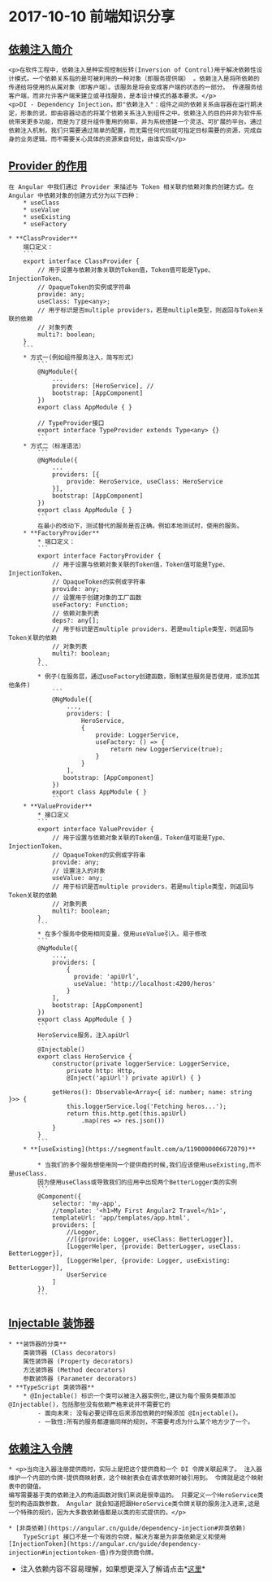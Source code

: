 # 2017-10-10 前端知识分享

## [依赖注入简介](https://segmentfault.com/a/1190000009612113)

    <p>在软件工程中，依赖注入是种实现控制反转(Inversion of Control)用于解决依赖性设计模式。一个依赖关系指的是可被利用的一种对象（即服务提供端） 。依赖注入是将所依赖的传递给将使用的从属对象（即客户端）。该服务是将会变成客户端的状态的一部分。 传递服务给客户端，而非允许客户端来建立或寻找服务，是本设计模式的基本要求。</p>
    <p>DI - Dependency Injection，即"依赖注入"：组件之间的依赖关系由容器在运行期决定，形象的说，即由容器动态的将某个依赖关系注入到组件之中。依赖注入的目的并非为软件系统带来更多功能，而是为了提升组件重用的频率，并为系统搭建一个灵活、可扩展的平台。通过依赖注入机制，我们只需要通过简单的配置，而无需任何代码就可指定目标需要的资源，完成自身的业务逻辑，而不需要关心具体的资源来自何处，由谁实现</p>

## [Provider 的作用](https://segmentfault.com/a/1190000009632566)
    在 Angular 中我们通过 Provider 来描述与 Token 相关联的依赖对象的创建方式。在 Angular 中依赖对象的创建方式分为以下四种：
        * useClass
        * useValue
        * useExisting
        * useFactory

    * **ClassProvider**
        端口定义：
        ```
        export interface ClassProvider {
            // 用于设置与依赖对象关联的Token值，Token值可能是Type、InjectionToken、
            // OpaqueToken的实例或字符串
            provide: any;
            useClass: Type<any>;
            // 用于标识是否multiple providers，若是multiple类型，则返回与Token关联的依赖
            // 对象列表
            multi?: boolean;
        }
        ```
        * 方式一(例如组件服务注入，简写形式)
            ```
            @NgModule({
                ...
                providers: [HeroService], //
                bootstrap: [AppComponent]
            })
            export class AppModule { }

            // TypeProvider接口
            export interface TypeProvider extends Type<any> {}
            ```
        * 方式二（标准语法）
            ```
            @NgModule({
                ...
                providers: [{
                    provide: HeroService, useClass: HeroService
                }],
                bootstrap: [AppComponent]
            })
            export class AppModule { }
            ```
            在最小的改动下，测试替代的服务是否正确。例如本地测试时，使用的服务。
        * **FactoryProvider**  
            * 端口定义：
            ```
            export interface FactoryProvider {
                // 用于设置与依赖对象关联的Token值，Token值可能是Type、InjectionToken、
                // OpaqueToken的实例或字符串
                provide: any;
                // 设置用于创建对象的工厂函数
                useFactory: Function;
                // 依赖对象列表
                deps?: any[];
                // 用于标识是否multiple providers，若是multiple类型，则返回与Token关联的依赖
                // 对象列表
                multi?: boolean;
            }
            ```
            * 例子(在服务层，通过useFactory创建函数，限制某些服务是否使用，或添加其他条件)
                ```
                @NgModule({
                    ...,
                    providers: [
                        HeroService,
                        {
                            provide: LoggerService,
                            useFactory: () => {
                                return new LoggerService(true);
                            }
                        }
                    ],
                   bootstrap: [AppComponent]
                })
                export class AppModule { }
                ```
        * **ValueProvider**  
            * 接口定义
            ```
            export interface ValueProvider {
                // 用于设置与依赖对象关联的Token值，Token值可能是Type、InjectionToken、
                // OpaqueToken的实例或字符串
                provide: any;
                // 设置注入的对象
                useValue: any;
                // 用于标识是否multiple providers，若是multiple类型，则返回与Token关联的依赖
                // 对象列表
                multi?: boolean;
            }
            ```
            * 在多个服务中使用相同变量，使用useValue引入。易于修改
            ```
            @NgModule({
                ...,
                providers: [
                    {
                      provide: 'apiUrl',
                      useValue: 'http://localhost:4200/heros'
                    }
                ],
                bootstrap: [AppComponent]
            })
            export class AppModule { }
            ```
            HeroService服务，注入apiUrl
            ```
            @Injectable()
            export class HeroService {
                constructor(private loggerService: LoggerService,
                    private http: Http,
                    @Inject('apiUrl') private apiUrl) { }

                getHeros(): Observable<Array<{ id: number; name: string }>> {
                    this.loggerService.log('Fetching heros...');
                    return this.http.get(this.apiUrl)
                        .map(res => res.json())
                }
            }
            ```
        * **[useExisting](https://segmentfault.com/a/1190000006672079)**  

            * 当我们的多个服务想使用同一个提供商的时候,我们应该使用useExisting,而不是useClass.
            因为使用useClass或导致我们的应用中出现两个BetterLogger类的实例
            ```
            @Component({
                selector: 'my-app',
                //template: '<h1>My First Angular2 Travel</h1>',
                templateUrl: 'app/templates/app.html',
                providers: [
                    //Logger,
                    //[{provide: Logger, useClass: BetterLogger}],
                    [LoggerHelper, {provide: BetterLogger, useClass: BetterLogger}],
                    [LoggerHelper, {provide: Logger, useExisting: BetterLogger}],
                    UserService
                ]
            })
            ```
## [Injectable 装饰器](https://angular.cn/guide/dependency-injection#为什么要用-injectable)         
    * **装饰器的分类**
        类装饰器 (Class decorators)
        属性装饰器 (Property decorators)
        方法装饰器 (Method decorators)
        参数装饰器 (Parameter decorators)
    * **TypeScript 类装饰器**
        * @Injectable() 标识一个类可以被注入器实例化,建议为每个服务类都添加@Injectable()，包括那些没有依赖严格来说并不需要它的
            - 面向未来: 没有必要记得在后来添加依赖的时候添加 @Injectable()。
            - 一致性:所有的服务都遵循同样的规则，不需要考虑为什么某个地方少了一个。

## [依赖注入令牌](https://angular.cn/guide/dependency-injection#依赖注入令牌)
    * <p>当向注入器注册提供商时，实际上是把这个提供商和一个 DI 令牌关联起来了。 注入器维护一个内部的令牌-提供商映射表，这个映射表会在请求依赖时被引用到。 令牌就是这个映射表中的键值。
    编写需要基于类的依赖注入的构造函数对我们来说是很幸运的。 只要定义一个HeroService类型的构造函数参数， Angular 就会知道把跟HeroService类令牌关联的服务注入进来,这是一个特殊的规约，因为大多数依赖值都是以类的形式提供的。</p>    

    * [非类依赖](https://angular.cn/guide/dependency-injection#非类依赖)
        TypeScript 接口不是一个有效的令牌，解决方案是为非类依赖定义和使用 [InjectionToken](https://angular.cn/guide/dependency-injection#injectiontoken-值)作为提供商令牌。

* 注入依赖内容不容易理解，如果想更深入了解请点击*[这里](https://angular.cn/guide/dependency-injection)*
